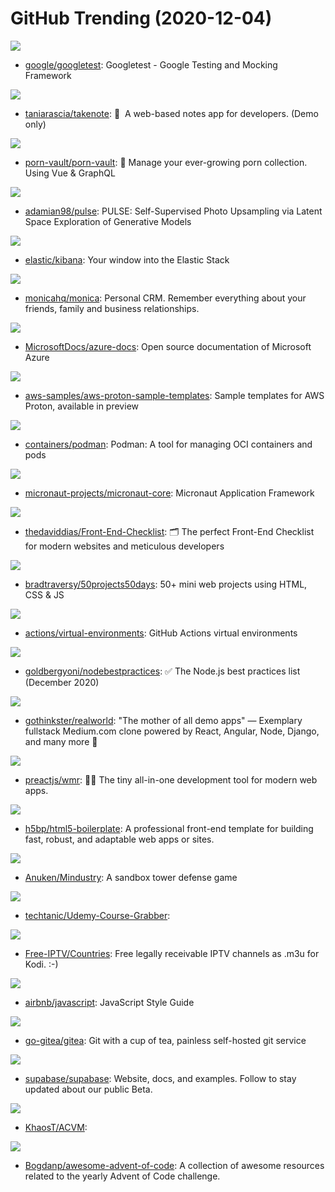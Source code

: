 # GitHub Trending (2020-12-04)

![](https://img.shields.io/badge/C%2B%2B-New%2095-green?style=flat-square&logo=appveyor)
- [google/googletest](https://github.com/google/googletest): Googletest - Google Testing and Mocking Framework

![](https://img.shields.io/badge/TypeScript-New%20196-green?style=flat-square&logo=appveyor)
- [taniarascia/takenote](https://github.com/taniarascia/takenote): 📝 ‎ A web-based notes app for developers. (Demo only)

![](https://img.shields.io/badge/TypeScript-New%20232-green?style=flat-square&logo=appveyor)
- [porn-vault/porn-vault](https://github.com/porn-vault/porn-vault): 💋 Manage your ever-growing porn collection. Using Vue & GraphQL

![](https://img.shields.io/badge/Python-New%20203-green?style=flat-square&logo=appveyor)
- [adamian98/pulse](https://github.com/adamian98/pulse): PULSE: Self-Supervised Photo Upsampling via Latent Space Exploration of Generative Models

![](https://img.shields.io/badge/TypeScript-New%2029-green?style=flat-square&logo=appveyor)
- [elastic/kibana](https://github.com/elastic/kibana): Your window into the Elastic Stack

![](https://img.shields.io/badge/PHP-New%20418-green?style=flat-square&logo=appveyor)
- [monicahq/monica](https://github.com/monicahq/monica): Personal CRM. Remember everything about your friends, family and business relationships.

![](https://img.shields.io/badge/PowerShell-New%2016-green?style=flat-square&logo=appveyor)
- [MicrosoftDocs/azure-docs](https://github.com/MicrosoftDocs/azure-docs): Open source documentation of Microsoft Azure

![](https://img.shields.io/badge/none-New%2047-green?style=flat-square&logo=appveyor)
- [aws-samples/aws-proton-sample-templates](https://github.com/aws-samples/aws-proton-sample-templates): Sample templates for AWS Proton, available in preview

![](https://img.shields.io/badge/Go-New%2091-green?style=flat-square&logo=appveyor)
- [containers/podman](https://github.com/containers/podman): Podman: A tool for managing OCI containers and pods

![](https://img.shields.io/badge/Java-New%2024-green?style=flat-square&logo=appveyor)
- [micronaut-projects/micronaut-core](https://github.com/micronaut-projects/micronaut-core): Micronaut Application Framework

![](https://img.shields.io/badge/none-New%20451-green?style=flat-square&logo=appveyor)
- [thedaviddias/Front-End-Checklist](https://github.com/thedaviddias/Front-End-Checklist): 🗂 The perfect Front-End Checklist for modern websites and meticulous developers

![](https://img.shields.io/badge/CSS-New%20345-green?style=flat-square&logo=appveyor)
- [bradtraversy/50projects50days](https://github.com/bradtraversy/50projects50days): 50+ mini web projects using HTML, CSS & JS

![](https://img.shields.io/badge/PowerShell-New%2098-green?style=flat-square&logo=appveyor)
- [actions/virtual-environments](https://github.com/actions/virtual-environments): GitHub Actions virtual environments

![](https://img.shields.io/badge/JavaScript-New%20183-green?style=flat-square&logo=appveyor)
- [goldbergyoni/nodebestpractices](https://github.com/goldbergyoni/nodebestpractices): ✅ The Node.js best practices list (December 2020)

![](https://img.shields.io/badge/JavaScript-New%20263-green?style=flat-square&logo=appveyor)
- [gothinkster/realworld](https://github.com/gothinkster/realworld): "The mother of all demo apps" — Exemplary fullstack Medium.com clone powered by React, Angular, Node, Django, and many more 🏅

![](https://img.shields.io/badge/JavaScript-New%20614-green?style=flat-square&logo=appveyor)
- [preactjs/wmr](https://github.com/preactjs/wmr): 👩‍🚀 The tiny all-in-one development tool for modern web apps.

![](https://img.shields.io/badge/JavaScript-New%20128-green?style=flat-square&logo=appveyor)
- [h5bp/html5-boilerplate](https://github.com/h5bp/html5-boilerplate): A professional front-end template for building fast, robust, and adaptable web apps or sites.

![](https://img.shields.io/badge/Java-New%20311-green?style=flat-square&logo=appveyor)
- [Anuken/Mindustry](https://github.com/Anuken/Mindustry): A sandbox tower defense game

![](https://img.shields.io/badge/Python-New%2019-green?style=flat-square&logo=appveyor)
- [techtanic/Udemy-Course-Grabber](https://github.com/techtanic/Udemy-Course-Grabber): 

![](https://img.shields.io/badge/none-New%2051-green?style=flat-square&logo=appveyor)
- [Free-IPTV/Countries](https://github.com/Free-IPTV/Countries): Free legally receivable IPTV channels as .m3u for Kodi. :-)

![](https://img.shields.io/badge/JavaScript-New%20155-green?style=flat-square&logo=appveyor)
- [airbnb/javascript](https://github.com/airbnb/javascript): JavaScript Style Guide

![](https://img.shields.io/badge/Go-New%20189-green?style=flat-square&logo=appveyor)
- [go-gitea/gitea](https://github.com/go-gitea/gitea): Git with a cup of tea, painless self-hosted git service

![](https://img.shields.io/badge/TypeScript-New%20142-green?style=flat-square&logo=appveyor)
- [supabase/supabase](https://github.com/supabase/supabase): Website, docs, and examples. Follow to stay updated about our public Beta.

![](https://img.shields.io/badge/C-New%2026-green?style=flat-square&logo=appveyor)
- [KhaosT/ACVM](https://github.com/KhaosT/ACVM): 

![](https://img.shields.io/badge/JavaScript-New%2037-green?style=flat-square&logo=appveyor)
- [Bogdanp/awesome-advent-of-code](https://github.com/Bogdanp/awesome-advent-of-code): A collection of awesome resources related to the yearly Advent of Code challenge.

